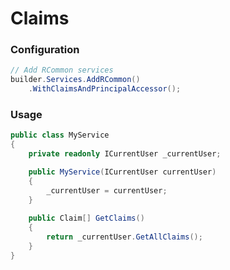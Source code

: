 # Claims

### Configuration

```csharp
// Add RCommon services
builder.Services.AddRCommon()
    .WithClaimsAndPrincipalAccessor();
```

### Usage

```csharp
public class MyService
{
    private readonly ICurrentUser _currentUser;

    public MyService(ICurrentUser currentUser)
    {
        _currentUser = currentUser;
    }
    
    public Claim[] GetClaims()
    {
        return _currentUser.GetAllClaims();
    }
}
```
